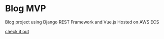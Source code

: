 <h1>Blog MVP</h1>

Blog project using Django REST Framework and Vue.js
Hosted on AWS ECS

<a href="http://ec2-3-236-51-99.compute-1.amazonaws.com/">check it out</a>
